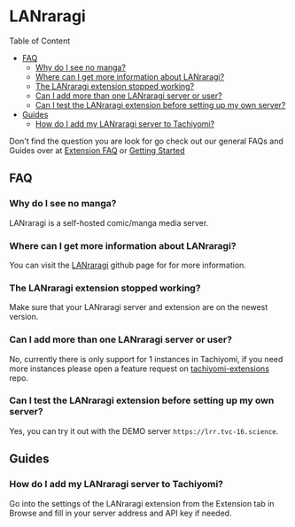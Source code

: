 # LANraragi

Table of Content
- [FAQ](#FAQ)
  - [Why do I see no manga?](#why-do-i-see-no-manga)
  - [Where can I get more information about LANraragi?](#where-can-i-get-more-information-about-lanraragi)
  - [The LANraragi extension stopped working?](#the-lanraragi-extension-stopped-working)
  - [Can I add more than one LANraragi server or user?](#can-i-add-more-than-one-lanraragi-server-or-user)
  - [Can I test the LANraragi extension before setting up my own server?](#can-i-test-the-lanraragi-extension-before-setting-up-my-own-server)
- [Guides](#Guides)
  - [How do I add my LANraragi server to Tachiyomi?](#how-do-i-add-my-lanraragi-server-to-tachiyomi)

Don't find the question you are look for go check out our general FAQs and Guides over at [Extension FAQ](https://tachiyomi.org/help/faq/#extensions) or [Getting Started](https://tachiyomi.org/help/guides/getting-started/#installation)

## FAQ

### Why do I see no manga?
LANraragi is a self-hosted comic/manga media server.

### Where can I get more information about LANraragi?
You can visit the [LANraragi](https://github.com/Difegue/LANraragi) github page for for more information.

### The LANraragi extension stopped working?
Make sure that your LANraragi server and extension are on the newest version.

### Can I add more than one LANraragi server or user?
No, currently there is only support for 1 instances in Tachiyomi, if you need more instances please open a feature request on [tachiyomi-extensions](https://github.com/cuong-tran/tachiyomi-extensions/issues/new/choose) repo.

### Can I test the LANraragi extension before setting up my own server?
Yes, you can try it out with the DEMO server `https://lrr.tvc-16.science`.

## Guides

### How do I add my LANraragi server to Tachiyomi?
Go into the settings of the LANraragi extension from the Extension tab in Browse and fill in your server address and API key if needed.
